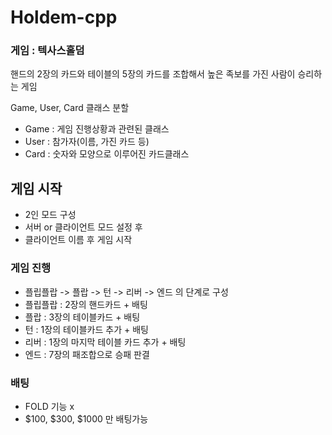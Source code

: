 # Holdem-cpp

### 게임 : 텍사스홀덤

핸드의 2장의 카드와 테이블의 5장의 카드를 조합해서 높은 족보를 가진 사람이 승리하는 게임

Game, User, Card 클래스 분할

- Game : 게임 진행상황과 관련된 클래스
- User : 참가자(이름, 가진 카드 등)
- Card : 숫자와 모양으로 이루어진 카드클래스

## 게임 시작
- 2인 모드 구성
- 서버 or 클라이언트 모드 설정 후
- 클라이언트 이름 후 게임 시작

### 게임 진행
- 플립플랍 -> 플랍 -> 턴 -> 리버 -> 엔드 의 단계로 구성
- 플립플랍 : 2장의 핸드카드 + 배팅
- 플랍 : 3장의 테이블카드 + 배팅
- 턴 : 1장의 테이블카드 추가 + 배팅
- 리버 : 1장의 마지막 테이블 카드 추가 + 배팅
- 엔드 : 7장의 패조합으로 승패 판결

### 배팅
- FOLD 기능 x
- $100, $300, $1000 만 배팅가능
